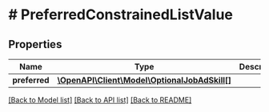 # # PreferredConstrainedListValue

## Properties

Name | Type | Description | Notes
------------ | ------------- | ------------- | -------------
**preferred** | [**\OpenAPI\Client\Model\OptionalJobAdSkill[]**](OptionalJobAdSkill.md) |  |

[[Back to Model list]](../../README.md#models) [[Back to API list]](../../README.md#endpoints) [[Back to README]](../../README.md)
